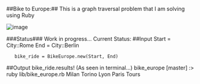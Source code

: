 ##Bike to Europe:##
This is a graph traversal problem that I am solving using Ruby

![image](https://s3-us-west-1.amazonaws.com/bikeeurope/europemap.jpg)

###Status###
Work in progress...
  Current Status:
    ##Input
      Start = City::Rome
      End   = City::Berlin

       bike_ride = BikeEurope.new(Start, End)

  ##Output 
   bike_ride.results!
   (As seen in terminal...)
    bike_europe [master] :> ruby lib/bike_europe.rb
    Milan
    Torino
    Lyon
    Paris
    Tours


